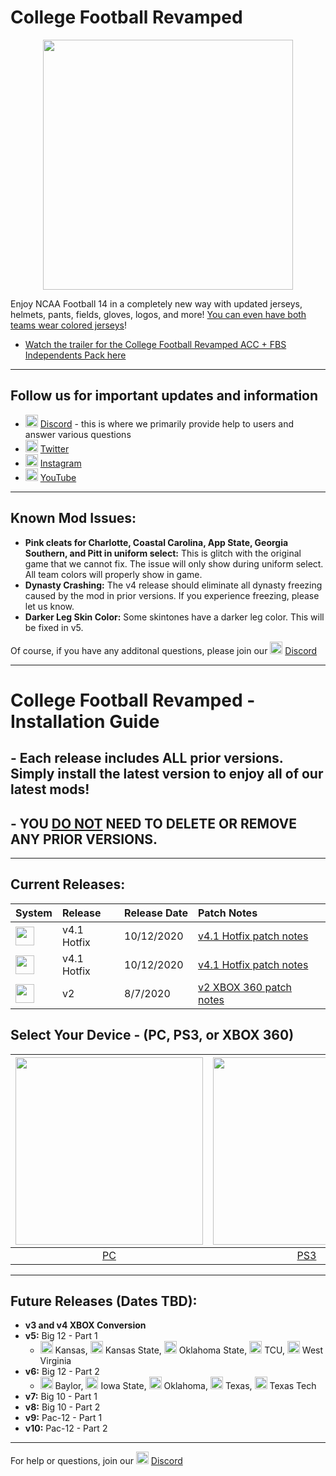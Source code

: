 # College Football Revamped

<p align="center">
  <img width="400" src="https://github.com/cfbrevamped/CFBR-Easy-Installer/blob/master/assets/images/CFBR.png">
</p>

Enjoy NCAA Football 14 in a completely new way with updated jerseys, helmets, pants, fields, gloves, logos, and more! [You can even have both teams wear colored jerseys](https://raw.githubusercontent.com/cfbrevamped/CFBR-Easy-Installer/master/assets/images/Clemson-UNC.png)!

- [Watch the trailer for the College Football Revamped ACC + FBS Independents Pack here](https://twitter.com/CFBRevamped/status/1307094068879597568)

---------
## Follow us for important updates and information
- <img width="20" src="https://logo-logos.com/wp-content/uploads/2018/03/Discord_icon.png"> [Discord](https://discord.com/invite/cfbr) - this is where we primarily provide help to users and answer various questions
- <img width="20" src="https://1000logos.net/wp-content/uploads/2017/06/Twitter-Logo.png"> [Twitter](https://twitter.com/CFBRevamped)
- <img width="20" src="https://icon-library.com/images/62-instagram-512.png"> [Instagram](https://www.instagram.com/cfbrevamped/)
- <img width="20" src="https://img.favpng.com/0/5/6/youtube-logo-png-favpng-9aSw7LevnfxZKMvi1vS7BATkQ.jpg"> [YouTube](https://www.youtube.com/channel/UCCY9bWCdGvitI2YyO5o4sQg?)
---------

## Known Mod Issues:
- **Pink cleats for Charlotte, Coastal Carolina, App State, Georgia Southern, and Pitt in uniform select:** This is glitch with the original game that we cannot fix. The issue will only show during uniform select. All team colors will properly show in game. 
- **Dynasty Crashing:** The v4 release should eliminate all dynasty freezing caused by the mod in prior versions. If you experience freezing, please let us know.
- **Darker Leg Skin Color:** Some skintones have a darker leg color. This will be fixed in v5.

Of course, if you have any additonal questions, please join our <img width="20" src="https://logo-logos.com/wp-content/uploads/2018/03/Discord_icon.png"> [Discord](https://discord.com/invite/cfbr)

---------

# College Football Revamped - Installation Guide

## - Each release includes ALL prior versions. Simply install the latest version to enjoy all of our latest mods!
## - YOU <ins>DO NOT</ins> NEED TO DELETE OR REMOVE ANY PRIOR VERSIONS.

---------

## Current Releases:
| **System** | **Release** | **Release Date** | **Patch Notes** |
|:----|:----|:----|:----|
| <img height="30" src="https://raw.githubusercontent.com/cfbrevamped/CFBR-Easy-Installer/master/assets/images/PC.jpg"> | v4.1 Hotfix | 10/12/2020 | [v4.1 Hotfix patch notes](https://github.com/cfbrevamped/CFBR-Easy-Installer/blob/master/assets/release-notes/PC-PS3.md)
| <img height="30" src="https://raw.githubusercontent.com/cfbrevamped/CFBR-Easy-Installer/master/assets/images/PS3.png"> | v4.1 Hotfix | 10/12/2020 | [v4.1 Hotfix patch notes](https://github.com/cfbrevamped/CFBR-Easy-Installer/blob/master/assets/release-notes/PC-PS3.md)
| <img height="30" src="https://raw.githubusercontent.com/cfbrevamped/CFBR-Easy-Installer/master/assets/images/xbox-small.png"> | v2 | 8/7/2020 | [v2 XBOX 360 patch notes](https://github.com/cfbrevamped/CFBR-Easy-Installer/blob/master/assets/release-notes/xbox.md)

## Select Your Device - (PC, PS3, or XBOX 360)
| <a href="https://github.com/cfbrevamped/CFBR-Easy-Installer/blob/master/PC/index.md"><img width="300" src="https://raw.githubusercontent.com/cfbrevamped/CFBR-Easy-Installer/master/assets/images/PC.jpg"></a>  | <a href="https://github.com/cfbrevamped/CFBR-Easy-Installer/blob/master/PS3/index.md"><img width="300" src="https://raw.githubusercontent.com/cfbrevamped/CFBR-Easy-Installer/master/assets/images/PS3.png"> | <a href="https://github.com/cfbrevamped/CFBR-Easy-Installer/blob/master/XBOX/index.md"><img width="300" src="https://raw.githubusercontent.com/cfbrevamped/CFBR-Easy-Installer/master/assets/images/xbox.jpg">
|:---:|:---:|:---:|
| [PC](https://github.com/cfbrevamped/CFBR-Easy-Installer/blob/master/PC/index.md) | [PS3](https://github.com/cfbrevamped/CFBR-Easy-Installer/blob/master/PS3/index.md) | [XBOX 360](https://github.com/cfbrevamped/CFBR-Easy-Installer/blob/master/XBOX/index.md) |

---------
## Future Releases (Dates TBD):
- **v3 and v4 XBOX Conversion** 
- **v5:** Big 12 - Part 1
  - <img height="20" src="https://upload.wikimedia.org/wikipedia/en/thumb/f/f4/Kansas_Jayhawks_logo.svg/1153px-Kansas_Jayhawks_logo.svg.png"> Kansas, <img height="20" src="https://upload.wikimedia.org/wikipedia/en/thumb/e/e5/Kansas_State_Wildcats_logo.svg/1200px-Kansas_State_Wildcats_logo.svg.png"> Kansas State, <img height="20" src="https://brand.okstate.edu/site-files/images/brand-guide/primary-brand.png"> Oklahoma State, <img height="20" src="https://upload.wikimedia.org/wikipedia/commons/thumb/1/15/TCU_Horned_Frogs_logo.svg/1200px-TCU_Horned_Frogs_logo.svg.png"> TCU, <img height="20" src="https://upload.wikimedia.org/wikipedia/commons/thumb/e/e8/West_Virginia_Mountaineers_logo.svg/1200px-West_Virginia_Mountaineers_logo.svg.png"> West Virginia
- **v6:** Big 12 - Part 2
  - <img height="20" src="https://upload.wikimedia.org/wikipedia/commons/thumb/c/c4/Baylor_Athletics_logo.svg/1200px-Baylor_Athletics_logo.svg.png"> Baylor, <img height="20" src="https://upload.wikimedia.org/wikipedia/commons/thumb/f/f9/Iowa_State_Cyclones_logo.svg/1200px-Iowa_State_Cyclones_logo.svg.png"> Iowa State, <img height="20" src="https://upload.wikimedia.org/wikipedia/commons/thumb/6/61/Oklahoma_Sooners_logo.svg/795px-Oklahoma_Sooners_logo.svg.png"> Oklahoma, <img height="20" src="https://upload.wikimedia.org/wikipedia/commons/thumb/8/8d/Texas_Longhorns_logo.svg/1200px-Texas_Longhorns_logo.svg.png"> Texas, <img height="20" src="https://upload.wikimedia.org/wikipedia/commons/thumb/4/4e/Texas_Tech_Athletics_logo.svg/1200px-Texas_Tech_Athletics_logo.svg.png"> Texas Tech
- **v7:** Big 10 - Part 1
- **v8:** Big 10 - Part 2
- **v9:** Pac-12 - Part 1
- **v10:** Pac-12 - Part 2

---------
For help or questions, join our <img width="20" src="https://logo-logos.com/wp-content/uploads/2018/03/Discord_icon.png"> [Discord](https://discord.com/invite/cfbr)
